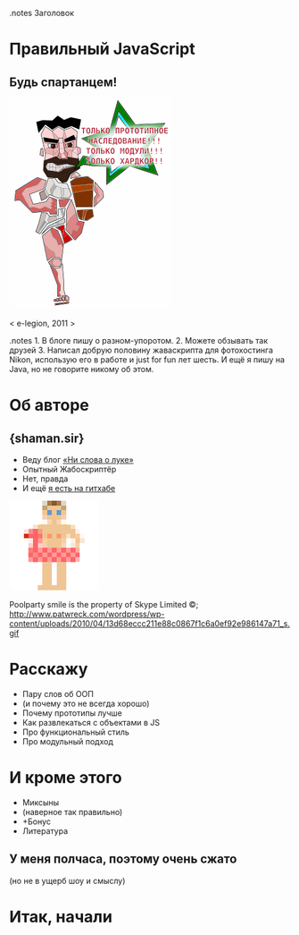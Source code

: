 <!SLIDE transition=fade>
.notes Заголовок

# Правильный JavaScript #

## Будь спартанцем! ##

![JS-Sparta](./js-sparta.png)

<span class="wsd-copy">&lt; e-legion, 2011 &gt;</sub>

<!SLIDE transition=uncover>
.notes 1. В блоге пишу о разном-упоротом. 2. Можете обзывать так друзей 3. Написал добрую половину жаваскрипта для фотохостинга Nikon, использую его в работе и just for fun лет шесть. И ещё я пишу на Java, но не говорите никому об этом.

# Об авторе #

## {shaman.sir} ##

* Веду блог [«Ни слова о луке»](http://shamansir-ru.tumblr.com)
* Опытный Жабоскриптёр
* Нет, правда
* И ещё [я есть на гитхабе](http://shamansir.github.com)

![Poolparty](poolparty.gif)

<span class="legal-copy">Poolparty smile is the property of Skype Limited ©; http://www.patwreck.com/wordpress/wp-content/uploads/2010/04/13d68eccc211e88c0867f1c6a0ef92e986147a71_s.gif</a>

<!SLIDE bullets incremental transition=uncover>

# Расскажу #

* Пару слов об ООП
* (и почему это не всегда хорошо)
* Почему прототипы лучше
* Как развлекаться с объектами в JS
* Про функциональный стиль
* Про модульный подход

<!SLIDE bullets incremental transition=uncover>

# И кроме этого #

* Миксыны
* (наверное так правильно)
* +Бонус
* Литература 

<!SLIDE transition=uncover>

## У меня полчаса, поэтому очень сжато ##

(но не в ущерб шоу и смыслу)

<!SLIDE transition=uncover>

# Итак, начали #
